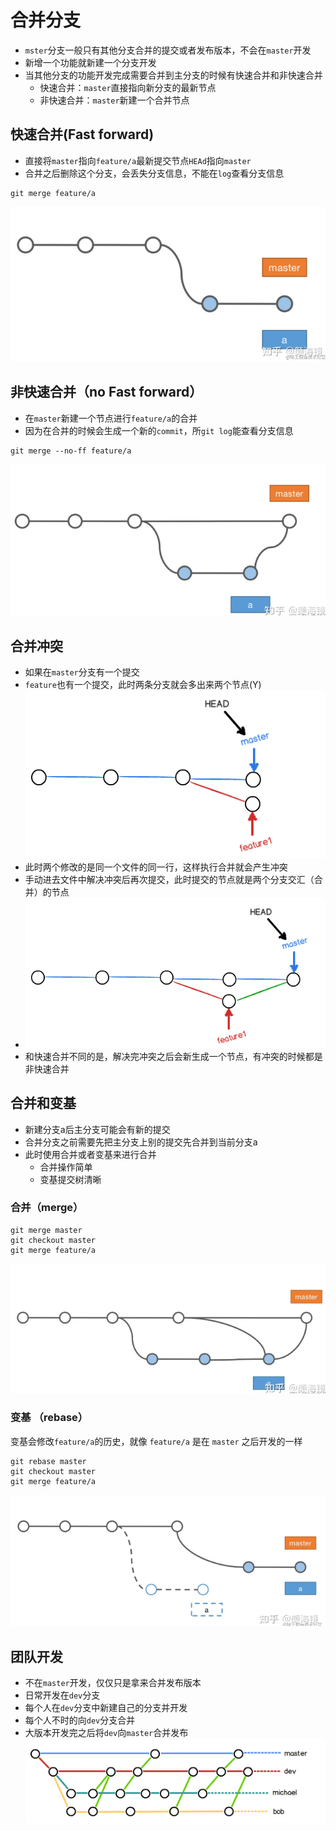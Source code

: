 # 合并分支

* `mster`分支一般只有其他分支合并的提交或者发布版本，不会在`master`开发
* 新增一个功能就新建一个分支开发
* 当其他分支的功能开发完成需要合并到主分支的时候有快速合并和非快速合并
   * 快速合并：`master`直接指向新分支的最新节点
   * 非快速合并：`master`新建一个合并节点

## 快速合并(Fast forward)
* 直接将`master`指向`feature/a`最新提交节点`HEAd`指向`master`
* 合并之后删除这个分支，会丢失分支信息，不能在`log`查看分支信息
```
git merge feature/a
```
![快速合并](./images/merge-1.png "快速合并")

## 非快速合并（no Fast forward）
* 在`master`新建一个节点进行`feature/a`的合并
* 因为在合并的时候会生成一个新的`commit`，所`git log`能查看分支信息
```
git merge --no-ff feature/a
```
![非快速合并](./images/merge-2.png "非快速合并")

## 合并冲突
* 如果在`master`分支有一个提交
* `feature`也有一个提交，此时两条分支就会多出来两个节点(Y)
  ![合并冲突](./images/merge-5.png "合并冲突")
* 此时两个修改的是同一个文件的同一行，这样执行合并就会产生冲突
* 手动进去文件中解决冲突后再次提交，此时提交的节点就是两个分支交汇（合并）的节点
* ![合并冲突](./images/merge-6.png "合并冲突")
* 和快速合并不同的是，解决完冲突之后会新生成一个节点，有冲突的时候都是非快速合并



## 合并和变基
* 新建分支a后主分支可能会有新的提交
* 合并分支之前需要先把主分支上别的提交先合并到当前分支a
* 此时使用合并或者变基来进行合并
   * 合并操作简单
   * 变基提交树清晰
 
### 合并（merge）
 ```
git merge master
git checkout master
git merge feature/a
```
![合并](./images/merge-3.png "合并")

### 变基 （rebase）
变基会修改`feature/a`的历史，就像 `feature/a` 是在 `master` 之后开发的一样
```
git rebase master
git checkout master
git merge feature/a
```
![变基](./images/merge-4.png "变基")

## 团队开发
* 不在`master`开发，仅仅只是拿来合并发布版本
* 日常开发在`dev`分支
* 每个人在`dev`分支中新建自己的分支并开发
* 每个人不时的向`dev`分支合并
* 大版本开发完之后将`dev`向`master`合并发布
![团队开发](./images/merge-7.png "团队开发")
